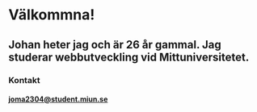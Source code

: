 # Välkommna!
## Johan heter jag och är 26 år gammal. Jag studerar webbutveckling vid Mittuniversitetet. 

### Kontakt
#### joma2304@student.miun.se


